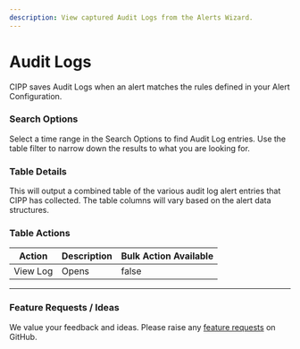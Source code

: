 ```yaml
---
description: View captured Audit Logs from the Alerts Wizard.
---
```


# Audit Logs

CIPP saves Audit Logs when an alert matches the rules defined in your Alert Configuration.

### Search Options

Select a time range in the Search Options to find Audit Log entries. Use the table filter to narrow down the results to what you are looking for.

### Table Details

This will output a combined table of the various audit log alert entries that CIPP has collected. The table columns will vary based on the alert data structures.

### Table Actions

<table><thead><tr><th>Action</th><th>Description</th><th data-type="checkbox">Bulk Action Available</th></tr></thead><tbody><tr><td>View Log</td><td>Opens </td><td>false</td></tr></tbody></table>

***

### Feature Requests / Ideas

We value your feedback and ideas. Please raise any [feature requests](https://github.com/KelvinTegelaar/CIPP/issues/new?assignees=\&labels=enhancement%2Cno-priority\&projects=\&template=feature.yml\&title=%5BFeature+Request%5D%3A+) on GitHub.
